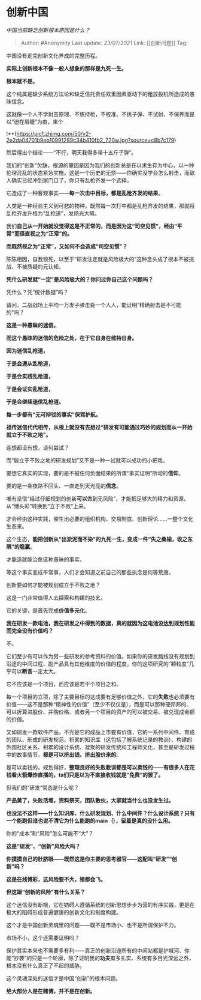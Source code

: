 # 创新中国
*中国当前缺乏创新根本原因是什么？*

> Author: #Anonymity
> Last update: *23/07/2021* 
> Link: [[创新问题]]
> Tag:  

中国没有走完创新文化养成的完整历程。

**实际上创新根本不像一般人想象的那样是九死一生。**

**根本就不是。**

这个纯属是缺少系统方法论和缺乏信托责任双重因素驱动下的粗放投机所造成的愚昧信念。

这就像一个人不学射击原理、不练持枪，不校准、不挑子弹、不试射、不保养而是以“迫在眉睫”为由，来个

!**(https://pic1.zhimg.com/50/v2-2e2da04701b9eb10991289c34b410fb2_720w.jpg?source=c8b7c179)

然后得出个结论——“不行，明天我得多带十五斤子弹”。

我们的“创新”欠缺，根源的肇因是因为我们的创新总是在以求生存为中心，以一种伦理混乱的状态紧急实施。这是一个历史的无奈——你确实没学会怎么射击，而敌人确实已经冲到家门口了，你只有乱枪齐发一个选择。

它造成了一种客观事实——**每一次击中目标，都是乱枪齐发的结果**。

人类是一种经验主义到可悲的物种，既然每一次打中都是乱枪齐发的结果，那就将乱枪齐发升格为“乱枪道”，发扬光大嘛。

我们**自己从一开始就没觉得这是不正常的，而是因为这“司空见惯”，经由“平常”而径直视之为“正常”的。**

**而既然视之为“正常”，又如何不会造成“司空见惯”？**

陈陈相因，自我锁死，以至于“研发注定就是风险极大的”这种念头成了根本不被挑战、不被质疑的元认知，

**凭什么研发就“一定”是风险极大的？你问过你自己这个问题吗？**

凭什么？凭“统计数据”吗？

请问，二战战场上平均一万发子弹击毙一个人人，能证明“精确射击是不可能的”吗？

**这是一种愚昧的迷信。**

**而这个愚昧的迷信的危险之处，在于它自身在维持自身。**

  

**因为迷信乱枪道，**

**于是会遵从乱枪道，**

**于是会实践乱枪道，**

**于是会证实乱枪道，**

**于是会继续迷信乱枪道。**

  

**每一步都有“无可辩驳的事实”保驾护航。**

**祖传迷信代代相传，从根上就没有去想过“研发有可能通过巧妙的规划而从一开始就立于不败之地”。**

连想都没有想，谈何尝试？

而“能立于不败之地的研发规划”又不是一种一试就可以成功的小把戏。

要想它真实的实现，要的是不被任何负面结果的所谓“事实证明”所动的****信仰****。

要的是一条夜路不回头、一直走到天光亮的****信念****。

唯有坚信“经过仔细规划的创新**可以**做到无风险”，才能把足够大的精力和资源，从“博头彩”转换到“立于不败“上来。

才会经由这种实践，催生出必要的组织机构、交易制度、创新理论……一整个文化生态来。

这个生态，**能把创新从“出淤泥而不染”的九死一生，变成一件“失之桑榆，收之东隅”的稳赢**。

才能造就能治愈这种愚昧的事实。

等这个事实变成平常事，人们才会知道之前自己的那些执念是何等荒唐。

创新要如何才能被规划成立于不败之地？

这是一门非常值得人去探索和构建的技艺。

它的关键，是首先完成**价值多元化**。

**我在研发一款电池，我在研发之中得到的数据，真的就因为这电池没达到规划性能而完全没有价值吗？**

不。

它们至少有可以作为另一些研发的参考资料的价值。如果你的研发路线没有规划到沿途的中间过程、副产品具有其他维度的价值的程度，你的这项研究的“颗粒度”几乎可以**断言**一定太大。

它不应该是一个项目，而应该是若干个项目之和。

每一个项目的立项，除了主要目标的达成要有足够价值之外，它的**失败**也必须要有价值——这不是那种“精神性的价值”（至少不仅仅是），而是可以那种硬邦邦的、可以折算进股价、并购价格、或者另一个项目的资产的可以被交易、被兑现成金额的价值。

又如研发一款软件产品，不光是它的成品上市要有价值，它的一系列中间件、育成的团队、形成的研发规范、积累的知识库（这包括了被系统记录的教训）、构建的外围社区关系、积累的设计系统、凝聚的研发传统和工程师文化，甚至是研发过程中的故事情节，**都是可以挤出钱、挤出股价来的**。

是可以卖钱的，规划得好，**整理良好的失败教训都是可以卖钱的——有很多人在花钱看火箭爆炸直播的，ta们只是以为不直接收钱就是“免费”的罢了。**

但我们的“研发“常态是什么呢？

**产品黄了，失败活埋，资料祭天，团队散伙，大家就当什么也没发生过。**

**也没法不这样——什么知识库、什么研发规划、什么中间件？什么设计系统？只有一个能跑但谁也说不清它为什么能跑的main｛｝，留着是真的没什么用。**

你的“成本”和“风险”怎么可能不“大”？

**这是“研发”、“创新”风险大吗？**

**你摸摸自己的肚脐眼——既然这是你主要的思考器官——这配叫“研发”“创新”吗？**

**这是在线博彩，这风险要不大，猪都会飞。**

**但这跟“创新的风险”有什么关系？**

  

这个迷信没有断根，它在妨碍人遵循系统的创新思想步步为营的有序实践，更是在极大的阻碍形成普遍健康的创新文化和制度构建。

这个才是中国创新灵魂里的问题——既不是市场小、也不是所谓保护不力。

市场不小，这个还需要证明吗？

保护其实本来也不需要多有利——真正的创新沿途所有的中间站都是护城河、你能“抄袭”的只是一个轮廓，除了证明我的**功夫**有多扎实、系统有多目光深远之外，根本没有什么真正了不起的威胁。

这个灵魂深处的迷信才是中国“创新”的根本问题。

**绝大部分人是在赌博，并不是在创新。**



